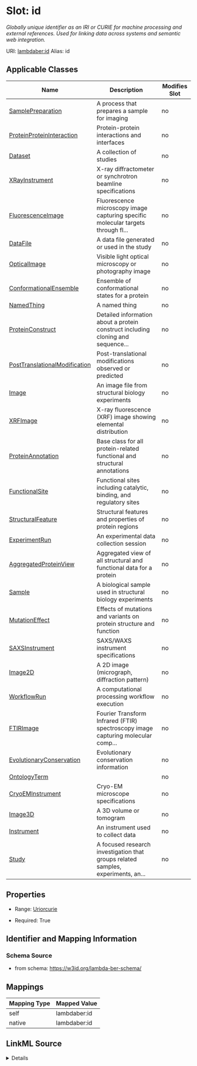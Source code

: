 

# Slot: id 


_Globally unique identifier as an IRI or CURIE for machine processing and external references. Used for linking data across systems and semantic web integration._





URI: [lambdaber:id](https://w3id.org/lambda-ber-schema/id)
Alias: id

<!-- no inheritance hierarchy -->





## Applicable Classes

| Name | Description | Modifies Slot |
| --- | --- | --- |
| [SamplePreparation](SamplePreparation.md) | A process that prepares a sample for imaging |  no  |
| [ProteinProteinInteraction](ProteinProteinInteraction.md) | Protein-protein interactions and interfaces |  no  |
| [Dataset](Dataset.md) | A collection of studies |  no  |
| [XRayInstrument](XRayInstrument.md) | X-ray diffractometer or synchrotron beamline specifications |  no  |
| [FluorescenceImage](FluorescenceImage.md) | Fluorescence microscopy image capturing specific molecular targets through fl... |  no  |
| [DataFile](DataFile.md) | A data file generated or used in the study |  no  |
| [OpticalImage](OpticalImage.md) | Visible light optical microscopy or photography image |  no  |
| [ConformationalEnsemble](ConformationalEnsemble.md) | Ensemble of conformational states for a protein |  no  |
| [NamedThing](NamedThing.md) | A named thing |  no  |
| [ProteinConstruct](ProteinConstruct.md) | Detailed information about a protein construct including cloning and sequence... |  no  |
| [PostTranslationalModification](PostTranslationalModification.md) | Post-translational modifications observed or predicted |  no  |
| [Image](Image.md) | An image file from structural biology experiments |  no  |
| [XRFImage](XRFImage.md) | X-ray fluorescence (XRF) image showing elemental distribution |  no  |
| [ProteinAnnotation](ProteinAnnotation.md) | Base class for all protein-related functional and structural annotations |  no  |
| [FunctionalSite](FunctionalSite.md) | Functional sites including catalytic, binding, and regulatory sites |  no  |
| [StructuralFeature](StructuralFeature.md) | Structural features and properties of protein regions |  no  |
| [ExperimentRun](ExperimentRun.md) | An experimental data collection session |  no  |
| [AggregatedProteinView](AggregatedProteinView.md) | Aggregated view of all structural and functional data for a protein |  no  |
| [Sample](Sample.md) | A biological sample used in structural biology experiments |  no  |
| [MutationEffect](MutationEffect.md) | Effects of mutations and variants on protein structure and function |  no  |
| [SAXSInstrument](SAXSInstrument.md) | SAXS/WAXS instrument specifications |  no  |
| [Image2D](Image2D.md) | A 2D image (micrograph, diffraction pattern) |  no  |
| [WorkflowRun](WorkflowRun.md) | A computational processing workflow execution |  no  |
| [FTIRImage](FTIRImage.md) | Fourier Transform Infrared (FTIR) spectroscopy image capturing molecular comp... |  no  |
| [EvolutionaryConservation](EvolutionaryConservation.md) | Evolutionary conservation information |  no  |
| [OntologyTerm](OntologyTerm.md) |  |  no  |
| [CryoEMInstrument](CryoEMInstrument.md) | Cryo-EM microscope specifications |  no  |
| [Image3D](Image3D.md) | A 3D volume or tomogram |  no  |
| [Instrument](Instrument.md) | An instrument used to collect data |  no  |
| [Study](Study.md) | A focused research investigation that groups related samples, experiments, an... |  no  |






## Properties

* Range: [Uriorcurie](Uriorcurie.md)

* Required: True




## Identifier and Mapping Information






### Schema Source


* from schema: https://w3id.org/lambda-ber-schema/




## Mappings

| Mapping Type | Mapped Value |
| ---  | ---  |
| self | lambdaber:id |
| native | lambdaber:id |




## LinkML Source

<details>
```yaml
name: id
description: Globally unique identifier as an IRI or CURIE for machine processing
  and external references. Used for linking data across systems and semantic web integration.
from_schema: https://w3id.org/lambda-ber-schema/
rank: 1000
identifier: true
alias: id
owner: NamedThing
domain_of:
- NamedThing
range: uriorcurie
required: true

```
</details>